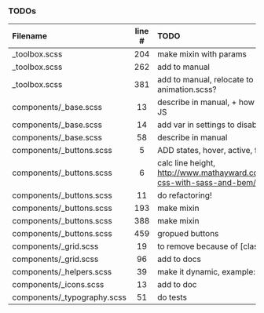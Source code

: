 ### TODOs
| Filename | line # | TODO
|:------|:------:|:------
| _toolbox.scss | 204 | make mixin with params
| _toolbox.scss | 262 | add to manual
| _toolbox.scss | 381 | add to manual, relocate to animation.scss?
| components/_base.scss | 13 | describe in manual, + how to use with JS
| components/_base.scss | 14 | add var in settings to disable?
| components/_base.scss | 58 | describe in manual
| components/_buttons.scss | 5 | ADD states, hover, active, focus
| components/_buttons.scss | 6 | calc line height, http://www.mathayward.com/modular-css-with-sass-and-bem/
| components/_buttons.scss | 11 | do refactoring!
| components/_buttons.scss | 193 | make mixin
| components/_buttons.scss | 388 | make mixin
| components/_buttons.scss | 459 | gropued buttons
| components/_grid.scss | 19 | to remove because of [class*="col-"]
| components/_grid.scss | 96 | add to docs
| components/_helpers.scss | 39 | make it dynamic, example: (top,50)
| components/_icons.scss | 13 | add to doc
| components/_typography.scss | 51 | do tests